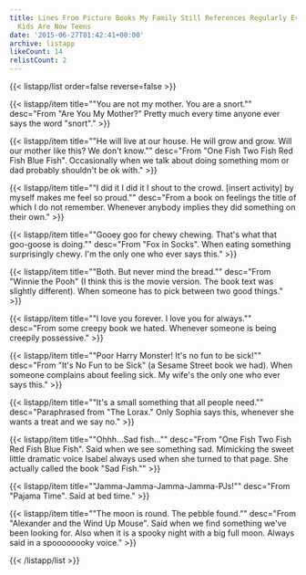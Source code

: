 ```yaml
---
title: Lines From Picture Books My Family Still References Regularly Even Though My
  Kids Are Now Teens
date: '2015-06-27T01:42:41+00:00'
archive: listapp
likeCount: 14
relistCount: 2
---
```



{{< listapp/list order=false reverse=false >}}

   {{< listapp/item title="\"You are not my mother. You are a snort.\""
      desc="From \"Are You My Mother?\" Pretty much every time anyone ever says the word \"snort\"." >}}

   {{< listapp/item title="\"He will live at our house. He will grow and grow. Will our mother like this? We don't know.\""
      desc="From \"One Fish Two Fish Red Fish Blue Fish\". Occasionally when we talk about doing something mom or dad probably shouldn't be ok with." >}}

   {{< listapp/item title="\"I did it I did it I shout to the crowd. [insert activity] by myself makes me feel so proud.\""
      desc="From a book on feelings the title of which I do not remember. Whenever anybody implies they did something on their own." >}}

   {{< listapp/item title="\"Gooey goo for chewy chewing. That's what that goo-goose is doing.\""
      desc="From \"Fox in Socks\". When eating something surprisingly chewy. I'm the only one who ever says this." >}}

   {{< listapp/item title="\"Both. But never mind the bread.\""
      desc="From \"Winnie the Pooh\" (I think this is the movie version. The book text was slightly different). When someone has to pick between two good things." >}}

   {{< listapp/item title="\"I love you forever. I love you for always.\""
      desc="From some creepy book we hated. Whenever someone is being creepily possessive." >}}

   {{< listapp/item title="\"Poor Harry Monster! It's no fun to be sick!\""
      desc="From \"It's No Fun to be Sick\" (a Sesame Street book we had). When someone complains about feeling sick. My wife's the only one who ever says this." >}}

   {{< listapp/item title="\"It's a small something that all people need.\""
      desc="Paraphrased from \"The Lorax.\" Only Sophia says this, whenever she wants a treat and we say no." >}}

   {{< listapp/item title="\"Ohhh...Sad fish...\""
      desc="From \"One Fish Two Fish Red Fish Blue Fish\". Said when we see something sad. Mimicking the sweet little dramatic voice Isabel always used when she turned to that page. She actually called the book \"Sad Fish.\"" >}}

   {{< listapp/item title="\"Jamma-Jamma-Jamma-Jamma-PJs!\""
      desc="From \"Pajama Time\". Said at bed time." >}}

   {{< listapp/item title="\"The moon is round. The pebble found.\""
      desc="From \"Alexander and the Wind Up Mouse\". Said when we find something we've been looking for. Also when it is a spooky night with a big full moon. Always said in a spoooooooky voice." >}}

{{< /listapp/list >}}
